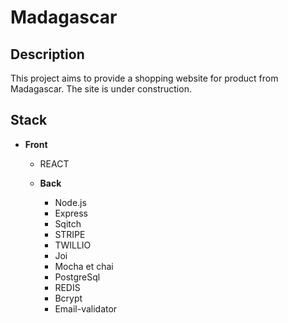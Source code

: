 # Madagascar

## Description

This project aims to provide a shopping website for product from Madagascar. The site is under construction.

## Stack

  * **Front**

    * REACT



    * **Back**

        * Node.js
         * Express 
        * Sqitch
        * STRIPE
        * TWILLIO
        * Joi
        * Mocha et chai 
        * PostgreSql
        * REDIS 
        * Bcrypt
        * Email-validator 
  
